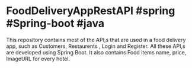 # FoodDeliveryAppRestAPI #spring #Spring-boot #java
This repository contains most of the API,s that are used in a food delivery app, such as Customers, Restaurents , Login and Register.
All these API,s are developed using Spring Boot.
It also contains Food items name, price, ImageURL for every hotel.
